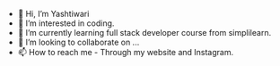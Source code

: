 - 👋 Hi, I’m Yashtiwari
- 👀 I’m interested in coding.
- 🌱 I’m currently learning full stack developer course from simplilearn.
- 💞️ I’m looking to collaborate on ...
- 📫 How to reach me - Through my website and Instagram.

<!---
Yashtiwari21/Yashtiwari21 is a ✨ special ✨ repository because its `README.md` (this file) appears on your GitHub profile.
You can click the Preview link to take a look at your changes.
--->
